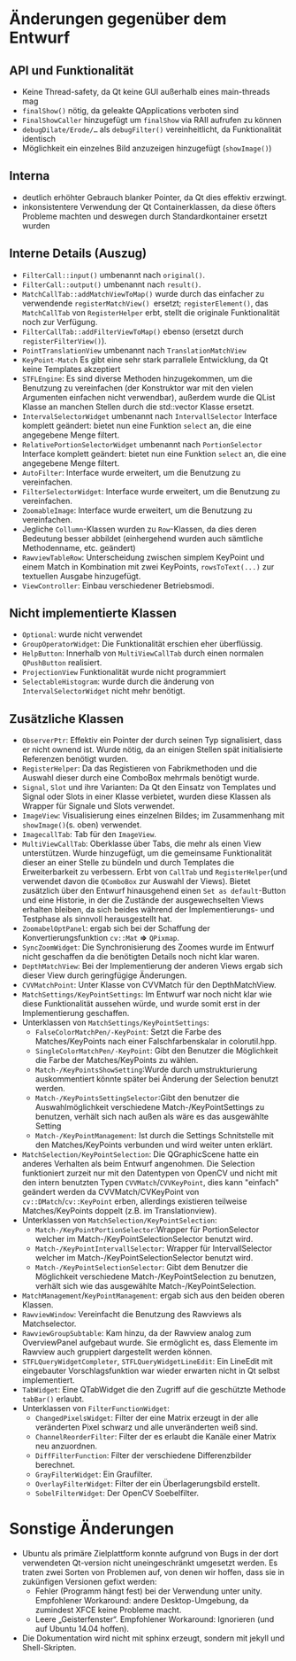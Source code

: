 ﻿Änderungen gegenüber dem Entwurf
================================

API und Funktionalität
----------------------

* Keine Thread-safety, da Qt keine GUI außerhalb eines main-threads mag
* `finalShow()` nötig, da geleakte QApplications verboten sind
* `FinalShowCaller` hinzugefügt um `finalShow` via RAII aufrufen zu können
* `debugDilate/Erode/…` als `debugFilter()` vereinheitlicht, da Funktionalität
  identisch
* Möglichkeit ein einzelnes Bild anzuzeigen hinzugefügt (`showImage()`)

Interna
-------
* deutlich erhöhter Gebrauch blanker Pointer, da Qt dies effektiv erzwingt.
* inkonsistentere Verwendung der Qt Containerklassen, da diese öfters Probleme
  machten und deswegen durch Standardkontainer ersetzt wurden

Interne Details (Auszug)
------------------------
* `FilterCall::input()` umbenannt nach `original()`.
* `FilterCall::output()` umbenannt nach `result()`.
* `MatchCallTab::addMatchViewToMap()` wurde durch das einfacher zu
  verwendende `registerMatchView() `ersetzt; `registerElement()`,
  das `MatchCallTab` von `RegisterHelper` erbt, stellt die originale
  Funktionalität noch zur Verfügung.
* `FilterCallTab::addFilterViewToMap()` ebenso (ersetzt durch
  `registerFilterView()`).
* `PointTranslationView` umbenannt nach
  `TranslationMatchView`
* `KeyPoint-Match` Es gibt eine sehr stark parrallele Entwicklung,
  da Qt keine Templates akzeptiert
* `STFLEngine`: Es sind diverse Methoden hinzugekommen, um die
  Benutzung zu vereinfachen (der Konstruktor war mit den vielen Argumenten
  einfachen nicht verwendbar), außerdem wurde die QList Klasse an manchen
  Stellen durch die std::vector Klasse ersetzt.
* `IntervalSelectorWidget` umbenannt nach `IntervallSelector`
  Interface komplett geändert: bietet nun eine Funktion `select` an, die
  eine angegebene Menge filtert.
* `RelativePortionSelectorWidget` umbenannt nach `PortionSelector`
  Interface komplett geändert: bietet nun eine Funktion `select` an, die
  eine angegebene Menge filtert.
* `AutoFilter`: Interface wurde erweitert, um die Benutzung
  zu vereinfachen.
* `FilterSelectorWidget`: Interface wurde erweitert, um die
  Benutzung zu vereinfachen.
* `ZoomableImage`: Interface wurde erweitert, um die Benutzung
  zu vereinfachen.
* Jegliche `Collumn`-Klassen wurden zu `Row`-Klassen, da dies deren
  Bedeutung besser abbildet (einhergehend wurden auch sämtliche Methodenname,
  etc. geändert)
* `RawviewTableRow`: Unterscheidung zwischen simplem KeyPoint und einem Match in
  Kombination mit zwei KeyPoints, `rowsToText(...)` zur textuellen Ausgabe
  hinzugefügt.
* `ViewController`: Einbau verschiedener Betriebsmodi.

Nicht implementierte Klassen
-----------------------------
* `Optional`: wurde nicht verwendet
* `GroupOperatorWidget`: Die Funktionalität erschien eher überflüssig.
* `HelpButton`: Innerhalb von `MultiViewCallTab` durch einen normalen
  `QPushButton` realisiert.
* `ProjectionView` Funktionalität wurde nicht programmiert
* `SelectableHistogram`: wurde durch die änderung von `IntervalSelectorWidget`
  nicht mehr benötigt.

Zusätzliche Klassen
--------------------
* `ObserverPtr`: Effektiv ein Pointer der durch seinen Typ signalisiert,
  dass er nicht ownend ist. Wurde nötig, da an einigen Stellen spät
  initialisierte Referenzen benötigt wurden.
* `RegisterHelper`: Da das Registieren von Fabrikmethoden und die Auswahl
  dieser durch eine ComboBox mehrmals benötigt wurde.
* `Signal`, `Slot` und ihre Varianten: Da Qt den Einsatz von Templates und
  Signal oder Slots in einer
  Klasse verbietet, wurden diese Klassen als Wrapper für Signale und Slots
  verwendet.
* `ImageView`: Visualisierung eines einzelnen Bildes; im Zusammenhang mit
  `showImage()`(s. oben) verwendet.
* `ImagecallTab`: Tab für den `ImageView`.
* `MultiViewCallTab`: Oberklasse über Tabs, die mehr als einen View
  unterstützen. Wurde hinzugefügt, um die gemeinsame Funktionalität dieser an
  einer Stelle zu bündeln und durch Templates die Erweiterbarkeit zu verbessern.
  Erbt von `CallTab` und `RegisterHelper`(und verwendet davon die `QComboBox`
  zur Auswahl der Views). Bietet zusätzlich über den Entwurf hinausgehend einen
  `Set as default`-Button und eine Historie, in der die Zustände der
  ausgewechselten Views erhalten bleiben, da sich beides während der
  Implementierungs- und Testphase als sinnvoll herausgestellt hat.
* `ZoomabelOptPanel`: ergab sich bei der Schaffung der Konvertierungsfunktion
  `cv::Mat` __=>__ `QPixmap`.
* `SyncZoomWidget`: Die Synchronisierung des Zoomes wurde im Entwurf nicht
   geschaffen da die benötigten Details noch nicht klar waren.
* `DepthMatchView`: Bei der Implementierung der anderen Views ergab sich dieser
   View durch geringfügige Änderungen.
* `CVVMatchPoint`: Unter Klasse von CVVMatch für den DepthMatchView.
* `MatchSettings/KeyPointSettings`: Im Entwurf war noch nicht klar wie diese
  Funktionalität aussehen würde, und wurde somit erst in der Implementierung
  geschaffen.
* Unterklassen von `MatchSettings/KeyPointSettings`:
	* `FalseColorMatchPen/-KeyPoint`: Setzt die Farbe des Matches/KeyPoints
	  nach einer Falschfarbenskalar in colorutil.hpp.
	* `SingleColorMatchPen/-KeyPoint`: Gibt den Benutzer die Möglichkeit
	  die Farbe der Matches/KeyPoints zu wählen.
	* `Match-/KeyPointsShowSetting`:Wurde durch umstrukturierung auskommentiert
	  könnte später bei Änderung der Selection benutzt werden.
	* `Match-/KeyPointsSettingSelector`:Gibt den benutzer die Auswahlmöglichkeit
	  verschiedene Match-/KeyPointSettings zu benutzen, verhält sich nach außen 
	  als wäre es das ausgewählte Setting
	* `Match-/KeyPointManagement`: Ist durch die Settings Schnitstelle 
	  mit den Matches/KeyPoints verbunden und wird weiter unten erklärt.
* `MatchSelection/KeyPointSelection`: Die QGraphicScene hatte ein anderes
  Verhalten als beim Entwurf angenohmen. Die Selection funktioniert zurzeit nur
  mit den Datentypen von OpenCV und nicht mit den intern benutzten Typen
  `CVVMatch`/`CVVKeyPoint`, dies kann "einfach" geändert werden da
  CVVMatch/CVKeyPoint von `cv::DMatch`/`cv::KeyPoint` erben, allerdings
  existieren teilweise Matches/KeyPoints doppelt (z.B. im Translationview).
* Unterklassen von `MatchSelection/KeyPointSelection`:
	* `Match-/KeyPointPortionSelector`:Wrapper für PortionSelector welcher im 
	  Match-/KeyPointSelectionSelector benutzt wird.
	* `Match-/KeyPointIntervallSelector`: Wrapper für IntervallSelector welcher im 
	  Match-/KeyPointSelectionSelector benutzt wird.
	* `Match-/KeyPointSelectionSelector`: Gibt dem Benutzer die Möglichkeit
	  verschiedene Match-/KeyPointSelection zu benutzen, verhält sich wie das 
	  ausgewählte Match-/KeyPointSelection.
* `MatchManagement`/`KeyPointManagement`: ergab sich aus den beiden oberen
  Klassen.
* `RawviewWindow`: Vereinfacht die Benutzung des Rawviews als Matchselector.
* `RawviewGroupSubtable`: Kam hinzu, da der Rawview analog zum OverviewPanel
  aufgebaut wurde. Sie ermöglicht es, dass Elemente im Rawview auch gruppiert
  dargestellt werden können.
* `STFLQueryWidgetCompleter`, `STFLQueryWidgetLineEdit`: Ein LineEdit mit
  eingebauter Vorschlagsfunktion war wieder erwarten nicht in Qt selbst
  implementiert.
* `TabWidget`: Eine QTabWidget die den Zugriff auf die geschützte Methode
  `tabBar()` erlaubt.
* Unterklassen von `FilterFunctionWidget`:
	* `ChangedPixelsWidget`: Filter der eine Matrix erzeugt in der alle
	  veränderten Pixel schwarz und alle unveränderten weiß sind.
	* `ChannelReorderFilter`: Filter der es erlaubt die Kanäle einer
	  Matrix neu anzuordnen.
	* `DiffFilterFunction`: Filter der verschiedene Differenzbilder berechnet.
	* `GrayFilterWidget`: Ein Graufilter.
	* `OverlayFilterWidget`: Filter der ein Überlagerungsbild erstellt.
	* `SobelFilterWidget`: Der OpenCV Soebelfilter.

Sonstige Änderungen
===================

* Ubuntu als primäre Zielplattform konnte aufgrund von Bugs in der dort
  verwendeten Qt-version nicht uneingeschränkt umgesetzt werden. Es traten zwei
  Sorten von Problemen auf, von denen wir hoffen, dass sie in zukünfigen
  Versionen gefixt werden:
	* Fehler (Programm hängt fest) bei der Verwendung unter unity.
	  Empfohlener Workaround: andere Desktop-Umgebung, da zumindest XFCE
	  keine Probleme macht.
	* Leere „Geisterfenster“. Empfohlener Workaround: Ignorieren (und auf
	  Ubuntu 14.04 hoffen).
* Die Dokumentation wird nicht mit sphinx erzeugt, sondern mit jekyll und
  Shell-Skripten.
